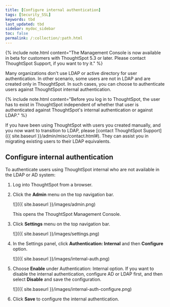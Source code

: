 ```yaml
---
title: [Configure internal authentication]
tags: [Security_SSL]
keywords: tbd
last_updated: tbd
sidebar: mydoc_sidebar
toc: false
permalink: /:collection/:path.html
---
```


{% include note.html content="The Management Console is now available in beta for customers with ThoughtSpot 5.3 or later. Please contact ThoughtSpot Support, if you want to try it." %}


Many organizations don't use LDAP or active directory for user authentication. In other scenario, some users are not in LDAP and are created only in ThoughtSpot. In such cases, you can choose to authenticate users against ThoughtSpot internal authentication.


{% include note.html content="Before you log in to ThoughtSpot, the user has to exist in ThoughtSpot independent of whether that user is authenticated against ThoughtSpot's internal authentication or against LDAP." %}

If you have been using ThoughtSpot with users you created manually, and you now want to transition to LDAP, please [contact ThoughtSpot Support]({{ site.baseurl }}/admin/misc/contact.html#). They can assist you in migrating existing users to their LDAP equivalents.

## Configure internal authentication
To authenticate users using ThoughtSpot internal who are not available in the LDAP or AD system:
1. Log into ThoughtSpot from a browser.
2. Click the **Admin** menu on the top navigation bar.

   ![]({{ site.baseurl }}/images/admin.png)

   This opens the ThoughtSpot Management Console.
3. Click **Settings** menu on the top navigation bar.

   ![]({{ site.baseurl }}/images/settings.png)

4. In the Settings panel, click **Authentication: Internal** and then  **Configure** option.

   ![]({{ site.baseurl }}/images/internal-auth.png)  

5. Choose **Enable** under Authentication: Internal option. If you want to disable the internal authentication, configure AD or LDAP first, and then select **Disable** and save  the  configuration.

   ![]({{ site.baseurl }}/images/internal-auth-configure.png)

6. Click **Save** to configure the internal authentication.
